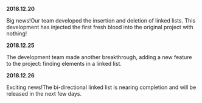 **2018.12.20**

Big news!Our team developed the insertion and deletion of linked lists. This development has injected the first fresh blood into the original project with nothing!

**2018.12.25**

The development team made another breakthrough, adding a new feature to the project: finding elements in a linked list.

**2018.12.26**

Exciting news!The bi-directional linked list is nearing completion and will be released in the next few days.
